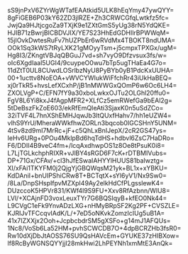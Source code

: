 sS9jnPxV6ZYrWgWTafEAAtkid5ULK8hEqYmy47ywQYY=
8gFiGEB6P03kY62ZD3jlRZE+Zh3CRWCGfqLwtkfz5fc=
JwjQa9HJtjcgoZa9TXjK9e1ZXtGmS5yUg38rN5YdQKE=
HJIB71zBwrjBICBDVJIX/YE7S23HhEdGDHIlrBPWWqM=
15jIOvkDwtesRuFv7hUZPbEr6wRVdMx4TBOKT8ndUMA=
OOk1Sq3kWS7tRyLXK21gMOyyTsm+j5cmpxTPXGx/ugM=
Hg8I3/ZKngtVBJqQBGuJ7vd+sh7vyO9Dfzvsux3fs/w=
oIc6XgdIaal5UGI4/9cuypeO0wu7bTp5ugTHaEa4G7o=
11dZtT0UL8CUwdLOSrlbzNyU8PyBYb0yB1PdcKxUUHA=
00+1ucttv8NoEOA+vWVCYWIukWiFfchRr43iUkHaBEQ=
xj0rTkR5+hvsLefXCxhP/jB1nMWWGxQOmP6w6Oc6LH4=
ZXOLVgP+C/EFN7fY9a30xboLwkxOJTu2OLGhl20ffu0=
FgV8L6Yi8kxJ4fAgpMFR2+XLfCz5emRWefGa9bEAl2g=
5tDeBszFkZoE603/ekRfEmQIeAti3SjaxK0n5uSdZCo=
32iTVF4L7hnXShEMHJqwJb3ltQUxfHahv7/hh1eUZW4=
vlhS9YrU/MheraWWkfhwZORLn3bqcob0IGCSHnY5UNM=
4tSv8zd9mI7MrRc+jF+c5QhLxBnIJepX/2cR2GS47ys=
IeHv6URg+0POu4MklpBd6hqTdHS+hdbvl6ZsC7HaDRo=
F6/DDII4B9veC4fm+/lcqAxdhwpOS1z8Oe8tPsuK0i8=
L7LjTGLkchphRIXR+vJlBY4sRGD6F7cK+rDTBMIVubs=
DP+71Gx/CFAv/+cl3hJfESwaIAHYYlHUUS81baIwztg=
XI/xFAi1TKYFM0j2QjgYjGBQWqsM21yk+BL1x+xYBKU=
KdDAniI+bnUIPShiCRw8T+BCTqtX+sYl6yV1/Nx9Sw0=
/8La/DnpSHspIfpvMZXpI49Ay2elkHdCfPLgsslewK4=
DUzccoK5HPVr831/KWf4l9S9FU+Xxv8RfAzbnn/WlU8=
LVl/+XCAjnFD3voxLeuxTYr7G6BQSIqyB+kfEO0Nk44=
L9CVgC1eFk9YnvADzLXG+nHMyBRpSF2Kg2PF+CVSZLE=
KJRIJvTFCcqvIAdK/L/+7eD5oNKvkZomzIcIUg5uB1A=
41x7IZXXjx2Ooh+JcpbcbdrSM5gXSFo+g14mJ1AFQUs=
1Nc8/VoSb6La52HM+pvhSCWCDB7O+4dpBCRZHb3fsR0=
Rw10dXjDbJtAOSS76SU9QsHAVcEm+GYUKE37zHIBXow=
lf8RcByWGNSQYYjjI28mkHwi2LhPEYNh1xmMtE3AnQk=
